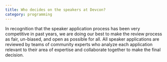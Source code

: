 ```yaml
---
title: Who decides on the speakers at Devcon?
category: programming
---
```


In recognition that the speaker application process has been very competitive in past years, we are doing our best to make the review process as fair, un-biased, and open as possible for all. All speaker applications are reviewed by teams of community experts who analyze each application relevant to their area of expertise and collaborate together to make the final decision.

